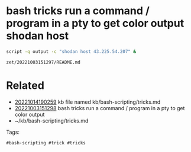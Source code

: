 # bash tricks run a command / program in a pty to get color output shodan host
```bash
script -q output -c "shodan host 43.225.54.207" &
```

` zet/20221003151297/README.md `

# Related

- [20221014190259](/zet/20221014190259/README.md) kb file named kb/bash-scripting/tricks.md
- [20221003151298](/zet/20221003151298/README.md) bash tricks run a command / program in a pty to get color output
- ~/kb/bash-scripting/tricks.md

Tags:

    #bash-scripting #trick #tricks 

